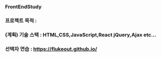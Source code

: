 ### FrontEndStudy

### 프로젝트 목적 : 

### (계획) 기술 스택 : HTML,CSS,JavaScript,React jQuery,Ajax etc...

### 선택자 연습 : https://flukeout.github.io/
